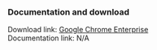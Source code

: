 ### Documentation and download
Download link: [Google Chrome Enterprise](https://chromeenterprise.google/browser/download/#windows-tab) <br />
Documentation link: N/A <br />
